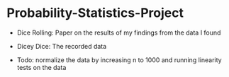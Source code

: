 # Probability-Statistics-Project
- Dice Rolling: Paper on the results of my findings from the data I found
- Dicey Dice: The recorded data

- Todo: normalize the data by increasing n to 1000 and running linearity tests on the data

